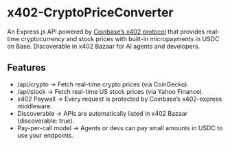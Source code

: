# x402-CryptoPriceConverter

An Express.js API powered by [Coinbase’s x402 protocol]([url](https://docs.cdp.coinbase.com/x402/bazaar)) that provides real-time cryptocurrency and stock prices with built-in micropayments in USDC on Base. Discoverable in x402 Bazaar for AI agents and developers.

## Features

- /api/crypto → Fetch real-time crypto prices (via CoinGecko).
- /api/stock → Fetch real-time US stock prices (via Yahoo Finance).
- x402 Paywall → Every request is protected by Coinbase’s x402-express middleware.
- Discoverable → APIs are automatically listed in x402 Bazaar (discoverable: true).
- Pay-per-call model → Agents or devs can pay small amounts in USDC to use your endpoints.
